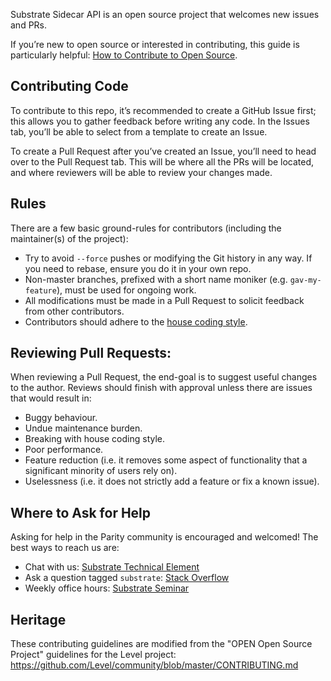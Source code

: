 Substrate Sidecar API is an open source project that welcomes new issues and PRs.

If you’re new to open source or interested in contributing, this guide is particularly helpful: [How to Contribute to Open Source](https://opensource.guide/how-to-contribute/).

## Contributing Code
To contribute to this repo, it’s recommended to create a GitHub Issue first; this allows you to gather feedback before writing any code. In the Issues tab, you’ll be able to select from a template to create an Issue. 

To create a Pull Request after you’ve created an Issue, you’ll need to head over to the Pull Request tab. This will be where all the PRs will be located, and where reviewers will be able to review your changes made. 

## Rules
There are a few basic ground-rules for contributors (including the maintainer(s) of the project):
- Try to avoid `--force` pushes or modifying the Git history in any way. If you need to rebase, ensure you do it in your own repo.
- Non-master branches, prefixed with a short name moniker (e.g. `gav-my-feature`), must be used for ongoing work.
- All modifications must be made in a Pull Request to solicit feedback from other contributors.
- Contributors should adhere to the [house coding style](https://github.com/paritytech/substrate/blob/master/docs/STYLE_GUIDE.md).

## Reviewing Pull Requests:
When reviewing a Pull Request, the end-goal is to suggest useful changes to the author. Reviews should finish with approval unless there are issues that would result in:
- Buggy behaviour.
- Undue maintenance burden.
- Breaking with house coding style.
- Poor performance.
- Feature reduction (i.e. it removes some aspect of functionality that a significant minority of users rely on).
- Uselessness (i.e. it does not strictly add a feature or fix a known issue).

## Where to Ask for Help
Asking for help in the Parity community is encouraged and welcomed! The best ways to reach us are:
- Chat with us: [Substrate Technical Element](https://app.element.io/#/room/!HzySYSaIhtyWrwiwEV:matrix.org)
- Ask a question tagged `substrate`: [Stack Overflow](https://stackoverflow.com/questions/tagged/substrate)
- Weekly office hours: [Substrate Seminar](https://substrate.dev/en/seminar)

## Heritage
These contributing guidelines are modified from the "OPEN Open Source Project" guidelines for the Level project: https://github.com/Level/community/blob/master/CONTRIBUTING.md
